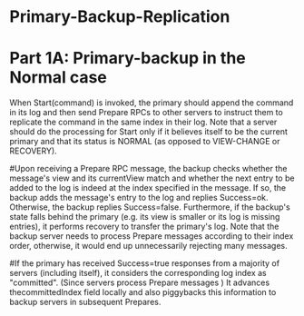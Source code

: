 # Primary-Backup-Replication
# Part 1A: Primary-backup in the Normal case

When Start(command) is invoked, the primary should append the command in its log and then send Prepare RPCs to other servers to instruct them to replicate the command in the same index in their log. Note that a server should do the processing for Start only if it believes itself to be the current primary and that its status is NORMAL (as opposed to VIEW-CHANGE or RECOVERY).

#Upon receiving a Prepare RPC message, the backup checks whether the message's view and its currentView match and whether the next entry to be added to the log is indeed at the index specified in the message. If so, the backup adds the message's entry to the log and replies Success=ok. Otherwise, the backup replies Success=false. Furthermore, if the backup's state falls behind the primary (e.g. its view is smaller or its log is missing entries), it performs recovery to transfer the primary's log. Note that the backup server needs to process Prepare messages according to their index order, otherwise, it would end up unnecessarily rejecting many messages.

#If the primary has received Success=true responses from a majority of servers (including itself), it considers the corresponding log index as "committed". (Since servers process Prepare messages ) It advances thecommittedIndex field locally and also piggybacks this information to backup servers in subsequent Prepares.
